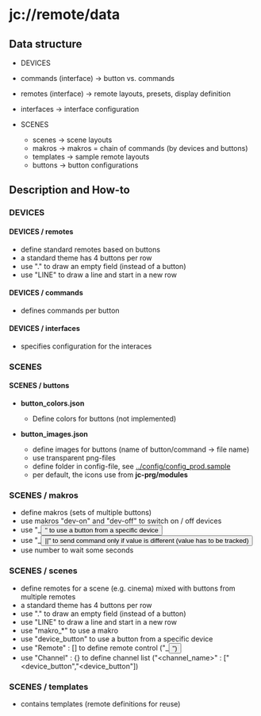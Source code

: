 # jc://remote/data

## Data structure

* DEVICES
 * commands (interface)		-> button vs. commands
 * remotes (interface)		-> remote layouts, presets, display definition
 * interfaces			-> interface configuration

* SCENES
  * scenes			-> scene layouts
  * makros			-> makros = chain of commands (by devices and buttons)
  * templates			-> sample remote layouts
  * buttons			-> button configurations


## Description and How-to
### DEVICES
#### DEVICES / remotes

* define standard remotes based on buttons
* a standard theme has 4 buttons per row
* use "." to draw an empty field (instead of a button)
* use "LINE" to draw a line and start in a new row

#### DEVICES / commands

* defines commands per button

#### DEVICES / interfaces

* specifies configuration for the interaces



### SCENES
#### SCENES / buttons

* **button_colors.json**
  * Define colors for buttons (not implemented)

* **button_images.json**
  * define images for buttons (name of button/command -> file name)
  * use transparent png-files
  * define folder in config-file, see [../config/config_prod.sample](../config/config_prod.sample)
  * per default, the icons use from **jc-prg/modules**

### SCENES / makros

* define makros (sets of multiple buttons)
* use makros "dev-on" and "dev-off" to switch on / off devices
* use "<device>_<button>" to use a button from a specific device
* use "<device>_<button>||<value>" to send command only if value is different (value has to be tracked)
* use number to wait some seconds


### SCENES / scenes

* define remotes for a scene (e.g. cinema) mixed with buttons from multiple remotes
* a standard theme has 4 buttons per row
* use "." to draw an empty field (instead of a button)
* use "LINE" to draw a line and start in a new row
* use "makro_*" to use a makro
* use "device_button" to use a button from a specific device
* use "Remote" : [] to define remote control ("<device>_<button>")
* use "Channel" : {} to define channel list ("<channel_name>" : ["<device_button","<device_button"])

### SCENES / templates

* contains templates (remote definitions for reuse)

